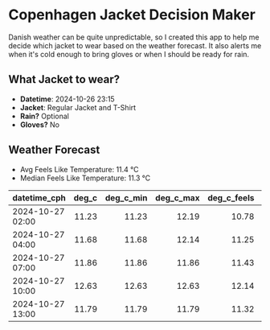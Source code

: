 
# Copenhagen Jacket Decision Maker

Danish weather can be quite unpredictable, so I created this app to help me decide which jacket to wear based on the weather forecast. 
It also alerts me when it's cold enough to bring gloves or when I should be ready for rain.

## What Jacket to wear?

- **Datetime**: 2024-10-26 23:15
- **Jacket**: Regular Jacket and T-Shirt
- **Rain?** Optional
- **Gloves?** No

## Weather Forecast
- Avg Feels Like Temperature: 11.4 °C
- Median Feels Like Temperature: 11.3 °C

| datetime_cph     |   deg_c |   deg_c_min |   deg_c_max |   deg_c_feels | weather   | wind   | rain   |
|:-----------------|--------:|------------:|------------:|--------------:|:----------|:-------|:-------|
| 2024-10-27 02:00 |   11.23 |       11.23 |       12.19 |         10.78 | Clouds    | High   | None   |
| 2024-10-27 04:00 |   11.68 |       11.68 |       12.14 |         11.25 | Clouds    | High   | None   |
| 2024-10-27 07:00 |   11.86 |       11.86 |       11.86 |         11.43 | Clouds    | High   | None   |
| 2024-10-27 10:00 |   12.63 |       12.63 |       12.63 |         12.14 | Clouds    | Low    | None   |
| 2024-10-27 13:00 |   11.79 |       11.79 |       11.79 |         11.32 | Rain      | Low    | Low    |
        